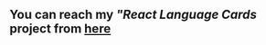 <h2> You can reach my <em>"React Language Cards</em> project from <a href="https://mnrgdkl.github.io/react-pr2-language-cards/" target="_blacked"> here </a> </h2>
